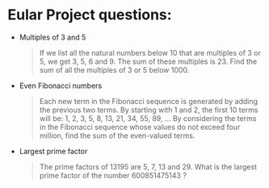 # Eular Project questions:
* Multiples of 3 and 5    
   > If we list all the natural numbers below 10 that are multiples of 3 or 5, we get 3, 5, 6 and 9. The sum of these multiples is 23. Find the sum of all the multiples of 3 or 5 below 1000.
   
* Even Fibonacci numbers
   > Each new term in the Fibonacci sequence is generated by adding the previous two terms. By starting with 1 and 2, the first 10 terms will be:
   >    1, 2, 3, 5, 8, 13, 21, 34, 55, 89, ...
   > By considering the terms in the Fibonacci sequence whose values do not exceed four million, find the sum of the even-valued terms.

* Largest prime factor
   > The prime factors of 13195 are 5, 7, 13 and 29. What is the largest prime factor of the number 600851475143 ?


